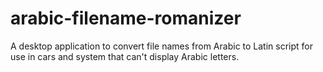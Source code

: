 # arabic-filename-romanizer
 A desktop application to convert file names from Arabic to Latin script for use in cars and system that can't display Arabic letters.
